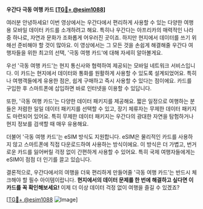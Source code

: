 **우간다 극동 여행 카드 [[TG💪+ @esim1088](https://t.me/s/esim1088)]**

여러분 안녕하세요! 이번 영상에서는 우간다에서 편리하게 사용할 수 있는 다양한 여행용 모바일 데이터 카드를 소개하려고 해요. 특히나 우간다는 아프리카의 매력적인 나라 중 하나로, 자연과 문화가 조화롭게 어우러진 곳이죠. 하지만 현지에서 데이터를 쓰기 위해선 준비해야 할 것이 많아요. 이 영상에서는 그 모든 것을 손쉽게 해결해줄 우간다 여행자들을 위한 최고의 선택, '극동 여행 카드'에 대해 자세히 알아볼게요.

우선 '극동 여행 카드'는 현지 통신사와 협력하여 제공되는 모바일 네트워크 서비스입니다. 이 카드는 현지에서 데이터와 통화를 원활하게 사용할 수 있도록 설계되었어요. 특히나 여행객들에게 유용한 점은, 쉽게 구매하고 즉시 사용할 수 있다는 점이에요. 카드를 구입한 후 스마트폰에 삽입하면 바로 인터넷을 이용할 수 있답니다. 

또한, '극동 여행 카드'는 다양한 데이터 패키지를 제공해요. 짧은 일정으로 여행하는 분들은 저렴한 일일 데이터 패키지를 선택할 수 있고, 장기 체류자는 무제한 데이터 패키지도 마련되어 있어요. 특히 무제한 데이터 패키지는 우간다의 광대한 자연을 탐험하거나 현지 정보를 검색할 때 매우 유용해요.

더불어 '극동 여행 카드'는 eSIM 방식도 지원합니다. eSIM은 물리적인 카드를 사용하지 않고 스마트폰에 직접 다운로드하여 사용하는 방식이에요. 이 방식은 더 가볍고, 번거로운 카드를 잃어버릴 걱정 없이 간편하게 사용할 수 있어요. 특히 국제 여행자들에게는 eSIM이 점점 더 인기를 끌고 있습니다.

결론적으로, 우간다에서의 여행을 더욱 편리하게 만들어줄 '극동 여행 카드'는 반드시 체크해야 할 필수 아이템이랍니다. **현지에서의 데이터 문제를 한 번에 해결하고 싶다면 이 카드를 꼭 확인해보세요!** 이제 더 이상 데이터 걱정 없이 여행을 즐길 수 있겠죠?

[[TG💪+ @esim1088](https://t.me/s/esim1088) ![Image](https://i.postimg.cc/Y0z9fWf4/image.png)]